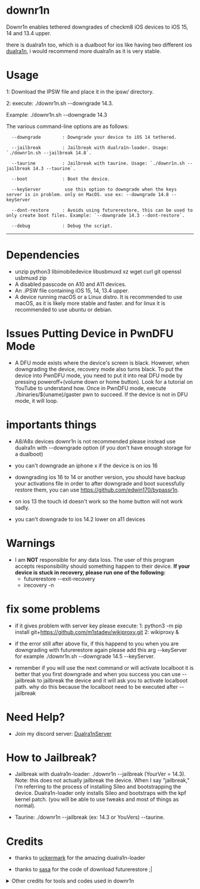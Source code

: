 # downr1n
Downr1n enables tethered downgrades of checkm8 iOS devices to iOS 15, 14 and 13.4 upper.

there is dualra1n too, which is a dualboot for ios like having two different ios [dualra1n](https://github.com/dualra1n/dualra1n), i would recommend more dualra1n as it is very stable.

# Usage
1: Download the IPSW file and place it in the ipsw/ directory.

2: execute: ./downr1n.sh --downgrade 14.3.

Example: ./downr1n.sh --downgrade 14.3

The various command-line options are as follows:

      --downgrade        : Downgrade your device to iOS 14 tethered.

      --jailbreak        : Jailbreak with dualra1n-loader. Usage: `./downr1n.sh --jailbreak 14.8`.

      --taurine          : Jailbreak with taurine. Usage: `./downr1n.sh --jailbreak 14.3 --taurine`.

      --boot             : Boot the device.

      --keyServer         use this option to downgrade when the keys server is in problem. only on MacOS. use ex: --downgrade 14.8 --keyServer 

      --dont-restore     : Avoids using futurerestore, this can be used to only create boot files. Example: `--downgrade 14.3 --dont-restore`.

      --debug            : Debug the script.

---

# Dependencies
- unzip python3 libimobiledevice libusbmuxd xz wget curl git openssl usbmuxd zip
- A disabled passcode on A10 and A11 devices.
- An .iPSW file containing iOS 15, 14, 13.4 upper.
- A device running macOS or a Linux distro. It is recommended to use macOS, as it is likely more stable and faster. and for linux it is recommended to use ubuntu or debian.

# Issues Putting Device in PwnDFU Mode

- A DFU mode exists where the device's screen is black. However, when downgrading the device, recovery mode also turns black. To put the device into PwnDFU mode, you need to put it into real DFU mode by pressing poweroff+(volume down or home button). Look for a tutorial on YouTube to understand how. Once in PwnDFU mode, execute ./binaries/$(uname)/gaster pwn to succeed. If the device is not in DFU mode, it will loop.

# importants things

- A8/A8x devices downr1n is not recommended please instead use dualra1n with --downgrade option (if you don't have enough storage for a dualboot)

- you can't downgrade an iphone x if the device is on ios 16

- downgrading ios 16 to 14 or another version, you should have backup your activations file in order to after downgrade and boot sucessfully restore them, you can use https://github.com/edwin170/bypassr1n.

- on ios 13 the touch id doesn't work so the home button will not work sadly.

- you can't downgrade to ios 14.2 lower on a11 devices

# Warnings
- I am **NOT** responsible for any data loss. The user of this program accepts responsibility should something happen to their device.
 **If your device is stuck in recovery, please run one of the following:**
   - futurerestore --exit-recovery
   - irecovery -n

# fix some problems

- if it gives problem with server key please execute: 1: python3 -m pip install git+https://github.com/m1stadev/wikiproxy.git 2: wikiproxy & 

- if the error still after above fix, if this happend to you when you are downgrading with futurerestore again please add this arg --keyServer for example ./downr1n.sh --downgrade 14.5 --keyServer.

- remember if you will use the next command or will activate localboot it is better that you first downgrade and when you success you can use --jailbreak to jailbreak the device and it will ask you to activate localboot path. why do this because the localboot need to be executed after --jailbreak

# Need Help?
- Join my discord server: [Dualra1nServer](https://discord.gg/Gjs2P7FBuk)

# How to Jailbreak?
- Jailbreak with dualra1n-loader: ./downr1n --jailbreak (YourVer = 14.3). Note: this does not actually jailbreak the device. When I say "jailbreak," I'm referring to the process of installing Sileo and bootstrapping the device. Dualra1n-loader only installs Sileo and bootstraps with the kpf kernel patch. (you will be able to use tweaks and most of things as normal).

- Taurine: ./downr1n --jailbreak (ex: 14.3 or YouVers) --taurine.

# Credits

- thanks to [uckermark](https://github.com/Uckermark/) for the amazing dualra1n-loader

- thanks to [sasa](https://github.com/sasa8810) for the code of download futurerestore ;| 

<details><summary>Other credits for tools and codes used in downr1n</summary>

- [wikiproxy.py](https://github.com/afastaudir8/wikiproxy).

- [futurerestore](https://github.com/futurerestore/futurerestore) without futurerestore it couldn't be downgraded.  

- [palera1nLegacy](https://github.com/palera1n/palera1n/tree/legacy) some code based on palera1n legacy.

- [exploit](https://github.com/exploit3dguy/) for asrpatcher

- [iSuns9](https://github.com/iSuns9/restored_external64patcher) thank you for restored_external64patcher

- [Nathan](https://github.com/verygenericname) for the ramdisk
    
- [m1sta](https://github.com/m1stadev) for [pyimg4](https://github.com/m1stadev/PyIMG4)

- [tihmstar](https://github.com/tihmstar) for [pzb](https://github.com/tihmstar/partialZipBrowser)/original [iBoot64Patcher](https://github.com/tihmstar/iBoot64Patcher)/original [liboffsetfinder64](https://github.com/tihmstar/liboffsetfinder64)/[img4tool](https://github.com/tihmstar/img4tool)

- [xerub](https://github.com/xerub) for [img4lib](https://github.com/xerub/img4lib) and [restored_external](https://github.com/xerub/sshrd) in the ramdisk

- [libimobiledevice](https://github.com/libimobiledevice) for several tools used in this project (irecovery, ideviceenterrecovery etc), and [nikias](https://github.com/nikias) for keeping it up to date

- [Ralp0045](https://github.com/Ralph0045/Kernel64Patcher) amazing dtree_patcher and kernel64patcher ;)

- [mineek](https://github.com/mineek/sunst0rm) because the original idea.

</p>
</details>

